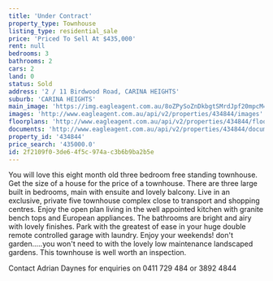 ```yaml
---
title: 'Under Contract'
property_type: Townhouse
listing_type: residential_sale
price: 'Priced To Sell At $435,000'
rent: null
bedrooms: 3
bathrooms: 2
cars: 2
land: 0
status: Sold
address: '2 / 11 Birdwood Road, CARINA HEIGHTS'
suburb: 'CARINA HEIGHTS'
main_image: 'https://img.eagleagent.com.au/8oZPySoZnDkbgtSMrdJpf20mpcM=/1280x854/smart/https://s3-us-west-2.amazonaws.com/eagleagent-orig/images/6818260/104174799-image-M.jpg'
images: 'http://www.eagleagent.com.au/api/v2/properties/434844/images'
floorplans: 'http://www.eagleagent.com.au/api/v2/properties/434844/floorplans'
documents: 'http://www.eagleagent.com.au/api/v2/properties/434844/documents'
property_id: '434844'
price_search: '435000.0'
id: 2f2109f0-3de6-4f5c-974a-c3b6b9ba2b5e
---
```

You will love this eight month old three bedroom free standing townhouse. Get the size of a house for the price of a townhouse. There are three large built in bedrooms, main with ensuite and lovely balcony. Live in an exclusive, private five townhouse complex close to transport and shopping centres. Enjoy the open plan living in the well appointed kitchen with granite bench tops and European appliances. The bathrooms are bright and airy with lovely finishes. Park with the greatest of ease in your huge double remote controlled garage with laundry. Enjoy your weekends! don't garden.....you won't need to with the lovely low maintenance landscaped gardens. This townhouse is well worth an inspection.

Contact Adrian Daynes for enquiries on 0411 729 484 or 3892 4844